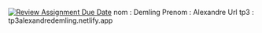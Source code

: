[![Review Assignment Due Date](https://classroom.github.com/assets/deadline-readme-button-22041afd0340ce965d47ae6ef1cefeee28c7c493a6346c4f15d667ab976d596c.svg)](https://classroom.github.com/a/CWRsL_Ez)
nom : Demling
Prenom : Alexandre
Url tp3 : tp3alexandredemling.netlify.app